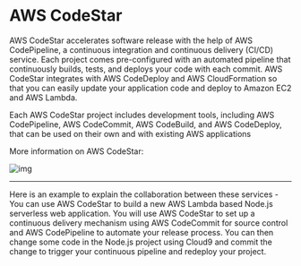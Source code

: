 # AWS CodeStar

AWS CodeStar accelerates software release with the help of AWS CodePipeline, a continuous integration and continuous delivery (CI/CD) service. Each project comes pre-configured with an automated pipeline that continuously builds, tests, and deploys your code with each commit. AWS CodeStar integrates with AWS CodeDeploy and AWS CloudFormation so that you can easily update your application code and deploy to Amazon EC2 and AWS Lambda.

Each AWS CodeStar project includes development tools, including AWS CodePipeline, AWS CodeCommit, AWS CodeBuild, and AWS CodeDeploy, that can be used on their own and with existing AWS applications

More information on AWS CodeStar:

![img](https://assets-pt.media.datacumulus.com/aws-clf-pt/assets/pt6-q42-i2.jpg)

---

Here is an example to explain the collaboration between these services - You can use AWS CodeStar to build a new AWS Lambda based Node.js serverless web application. You will use AWS CodeStar to set up a continuous delivery mechanism using AWS CodeCommit for source control and AWS CodePipeline to automate your release process. You can then change some code in the Node.js project using Cloud9 and commit the change to trigger your continuous pipeline and redeploy your project.
